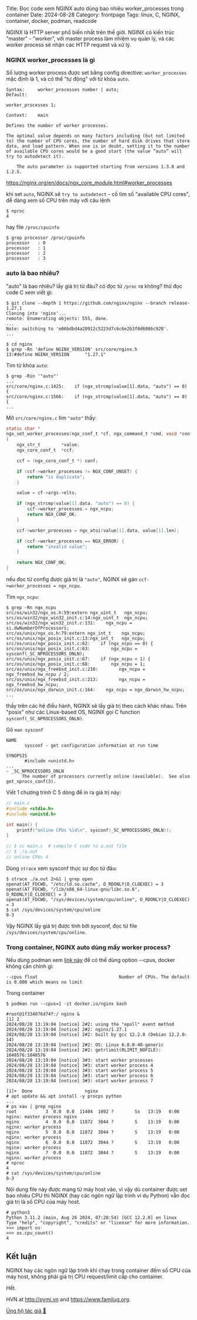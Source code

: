 Title: Đọc code xem NGINX auto dùng bao nhiêu worker_processes trong container
Date: 2024-08-28
Category: frontpage
Tags: linux, C, NGINX, container, docker, podman, readcode

NGINX là HTTP server phổ biến nhất trên thế giới.
NGINX có kiến trúc "master" - "worker", với master process làm nhiệm vụ quản lý, và các worker process sẽ nhận các HTTP request và xử lý.

### NGINX worker_processes là gì
Số lượng worker process được set bằng config directive: `worker_processes` mặc định là 1, và có thể "tự động" với từ khóa `auto`.


```
Syntax: 	worker_processes number | auto;
Default:

worker_processes 1;

Context: 	main

Defines the number of worker processes.

The optimal value depends on many factors including (but not limited to) the number of CPU cores, the number of hard disk drives that store data, and load pattern. When one is in doubt, setting it to the number of available CPU cores would be a good start (the value “auto” will try to autodetect it).

    The auto parameter is supported starting from versions 1.3.8 and 1.2.5.
```
<https://nginx.org/en/docs/ngx_core_module.html#worker_processes>

khi set `auto`, NGINX sẽ `try to autodetect` - cố tìm số "available CPU cores", dễ dàng xem số CPU trên máy với câu lệnh

```
$ nproc
4
```
hay file `/proc/cpuinfo`

```
$ grep processor /proc/cpuinfo
processor	: 0
processor	: 1
processor	: 2
processor	: 3
```

### auto là bao nhiêu?
"auto" là bao nhiêu? lấy giá trị từ đâu? có đọc từ `/proc` ra không? thử đọc code C xem viết gì:

```
$ git clone --depth 1 https://github.com/nginx/nginx --branch release-1.27.1
Cloning into 'nginx'...
remote: Enumerating objects: 555, done.
...
Note: switching to 'e06bdbd4a20912c5223d7c6c6e2b3f0d6086c928'.
...

$ cd nginx
$ grep -Rn 'define NGINX_VERSION' src/core/nginx.h
13:#define NGINX_VERSION      "1.27.1"
```

Tìm từ khóa `auto`:

```
$ grep -Rin '"auto"'
...
src/core/nginx.c:1425:    if (ngx_strcmp(value[1].data, "auto") == 0) {
src/core/nginx.c:1566:    if (ngx_strcmp(value[1].data, "auto") == 0) {
...
```

Mở `src/core/nginx.c` tìm `"auto"` thấy:

```c
static char *
ngx_set_worker_processes(ngx_conf_t *cf, ngx_command_t *cmd, void *conf)
{
    ngx_str_t        *value;
    ngx_core_conf_t  *ccf;

    ccf = (ngx_core_conf_t *) conf;

    if (ccf->worker_processes != NGX_CONF_UNSET) {
        return "is duplicate";
    }

    value = cf->args->elts;

    if (ngx_strcmp(value[1].data, "auto") == 0) {
        ccf->worker_processes = ngx_ncpu;
        return NGX_CONF_OK;
    }

    ccf->worker_processes = ngx_atoi(value[1].data, value[1].len);

    if (ccf->worker_processes == NGX_ERROR) {
        return "invalid value";
    }

    return NGX_CONF_OK;
}
```

nếu đọc từ config được giá trị là `"auto"`, NGINX sẽ gán `ccf->worker_processes = ngx_ncpu`.

Tìm `ngx_ncpu`:

```
$ grep -Rn ngx_ncpu
src/os/win32/ngx_os.h:59:extern ngx_uint_t   ngx_ncpu;
src/os/win32/ngx_win32_init.c:14:ngx_uint_t  ngx_ncpu;
src/os/win32/ngx_win32_init.c:131:    ngx_ncpu = si.dwNumberOfProcessors;
src/os/unix/ngx_os.h:79:extern ngx_int_t    ngx_ncpu;
src/os/unix/ngx_posix_init.c:13:ngx_int_t   ngx_ncpu;
src/os/unix/ngx_posix_init.c:62:    if (ngx_ncpu == 0) {
src/os/unix/ngx_posix_init.c:63:        ngx_ncpu = sysconf(_SC_NPROCESSORS_ONLN);
src/os/unix/ngx_posix_init.c:67:    if (ngx_ncpu < 1) {
src/os/unix/ngx_posix_init.c:68:        ngx_ncpu = 1;
src/os/unix/ngx_freebsd_init.c:210:        ngx_ncpu = ngx_freebsd_hw_ncpu / 2;
src/os/unix/ngx_freebsd_init.c:213:        ngx_ncpu = ngx_freebsd_hw_ncpu;
src/os/unix/ngx_darwin_init.c:164:    ngx_ncpu = ngx_darwin_hw_ncpu;
...
```

thấy trên các hệ điều hành, NGINX sẽ lấy giá trị theo cách khác nhau. Trên "posix" như các Linux-based OS, NGINX gọi C function `sysconf(_SC_NPROCESSORS_ONLN)`.

Gõ `man sysconf`

```
NAME
       sysconf - get configuration information at run time

SYNOPSIS
       #include <unistd.h>
...
- _SC_NPROCESSORS_ONLN
      The number of processors currently online (available).  See also get_nprocs_conf(3).
```

Viết 1 chương trình C 5 dòng để in ra giá trị này:

```C
// main.c
#include <stdio.h>
#include <unistd.h>

int main() {
    printf("online CPUs %ld\n", sysconf(_SC_NPROCESSORS_ONLN));
}

// $ cc main.c  # compile C code to a.out file
// $ ./a.out
// online CPUs 4
```

Dùng `strace` xem sysconf thực sự đọc từ đâu:

```
$ strace ./a.out 2>&1 | grep open
openat(AT_FDCWD, "/etc/ld.so.cache", O_RDONLY|O_CLOEXEC) = 3
openat(AT_FDCWD, "/lib/x86_64-linux-gnu/libc.so.6", O_RDONLY|O_CLOEXEC) = 3
openat(AT_FDCWD, "/sys/devices/system/cpu/online", O_RDONLY|O_CLOEXEC) = 3
$ cat /sys/devices/system/cpu/online
0-3
```

Vậy NGINX lấy giá trị được tính bởi sysconf, đọc từ file `/sys/devices/system/cpu/online`.

### Trong container, NGINX auto dùng mấy worker process?
Nếu dùng podman xem [link này](https://github.com/containers/podman/blob/0e5eba6053137192fe6d5feb257204cb8e360517/troubleshooting.md#26-running-containers-with-resource-limits-fails-with-a-permissions-error) để có thể dùng option --cpus, docker không cần chỉnh gì:


```
--cpus float                               Number of CPUs. The default is 0.000 which means no limit
```

Trong container

```
$ podman run --cpus=1 -it docker.io/nginx bash

#root@1f334076d74f:/ nginx &
[1] 2
2024/08/28 13:19:04 [notice] 2#2: using the "epoll" event method
2024/08/28 13:19:04 [notice] 2#2: nginx/1.27.1
2024/08/28 13:19:04 [notice] 2#2: built by gcc 12.2.0 (Debian 12.2.0-14)
2024/08/28 13:19:04 [notice] 2#2: OS: Linux 6.8.0-40-generic
2024/08/28 13:19:04 [notice] 2#2: getrlimit(RLIMIT_NOFILE): 1048576:1048576
2024/08/28 13:19:04 [notice] 3#3: start worker processes
2024/08/28 13:19:04 [notice] 3#3: start worker process 4
2024/08/28 13:19:04 [notice] 3#3: start worker process 5
2024/08/28 13:19:04 [notice] 3#3: start worker process 6
2024/08/28 13:19:04 [notice] 3#3: start worker process 7

[1]+  Done                    nginx
# apt update && apt install -y procps python
...
# ps xau | grep nginx
root           3  0.0  0.0  11404  1892 ?        Ss   13:19   0:00 nginx: master process nginx
nginx          4  0.0  0.0  11872  3044 ?        S    13:19   0:00 nginx: worker process
nginx          5  0.0  0.0  11872  3044 ?        S    13:19   0:00 nginx: worker process
nginx          6  0.0  0.0  11872  3044 ?        S    13:19   0:00 nginx: worker process
nginx          7  0.0  0.0  11872  3044 ?        S    13:19   0:00 nginx: worker process
# nproc
4
# cat /sys/devices/system/cpu/online
0-3
```

Nội dung file này được mang từ máy host vào, vì vậy dù container được set bao nhiêu CPU thì NGINX (hay các ngôn ngữ lập trình ví dụ Python) vẫn đọc giá trị là số CPU của máy host.

```
# python3
Python 3.11.2 (main, Aug 26 2024, 07:20:54) [GCC 12.2.0] on linux
Type "help", "copyright", "credits" or "license" for more information.
>>> import os
>>> os.cpu_count()
4
```
## Kết luận
NGINX hay các ngôn ngữ lập trình khi chạy trong container đếm số CPU của máy host, không phải giá trị CPU request/limit cấp cho container.

Hết.

HVN at <http://pymi.vn> and <https://www.familug.org>.

[Ủng hộ tác giả 🍺](https://www.familug.org/p/ung-ho.html)
